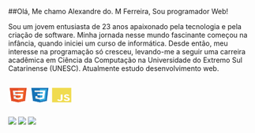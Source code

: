 ##Olá, Me chamo Alexandre do. M Ferreira, Sou programador Web!

Sou um jovem entusiasta de 23 anos apaixonado pela tecnologia e pela criação de software. Minha jornada nesse mundo fascinante começou na infância, quando iniciei um curso de informática. Desde então, meu interesse na programação só cresceu, levando-me a seguir uma carreira acadêmica em Ciência da Computação na Universidade do Extremo Sul Catarinense (UNESC). Atualmente estudo desenvolvimento web.

<div style="display: inline_block"><br>
  <img align="center" alt="Icone-HTML" height="30" width="40" src="https://raw.githubusercontent.com/devicons/devicon/master/icons/html5/html5-original.svg">
  <img align="center" alt="Icone-CSS" height="30" width="40" src="https://raw.githubusercontent.com/devicons/devicon/master/icons/css3/css3-original.svg">
  <img align="center" alt="Icone-Js" height="30" width="40" src="https://raw.githubusercontent.com/devicons/devicon/master/icons/javascript/javascript-plain.svg">
</div>
  
  ##
 
<div> 
  <a href="" target="_blank"><img src="https://img.shields.io/badge/-Instagram-%23E4405F?style=for-the-badge&logo=instagram&logoColor=white" target="_blank"></a> 
  <a href = "malito:monteferreiraalexandre@gmail.com"><img src="https://img.shields.io/badge/-Gmail-%23333?style=for-the-badge&logo=gmail&logoColor=white" target="_blank"></a>
  <a href="https://www.linkedin.com/in/alexandre-do-m-ferreira-457756236/" target="_blank"><img src="https://img.shields.io/badge/-LinkedIn-%230077B5?style=for-the-  
  badge&logo=linkedin&logoColor=white" target="_blank"></a> 
</div>
